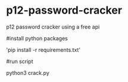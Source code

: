 # p12-password-cracker
p12 password cracker using a free api 

#install python packages

'pip install -r requirements.txt'

#run script

python3 crack.py


